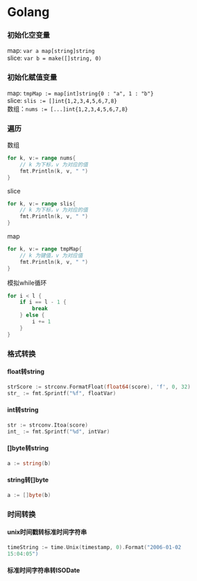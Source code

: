 # Golang

### 初始化空变量
map: `var a map[string]string`  
slice: `var b = make([]string, 0)`

### 初始化赋值变量
map: `tmpMap := map[int]string{0 : "a", 1 : "b"}`  
slice: `slis := []int{1,2,3,4,5,6,7,8}`  
数组：`nums := [...]int{1,2,3,4,5,6,7,8}`
 
### 遍历
数组
```go
for k, v:= range nums{
    // k 为下标，v 为对应的值
    fmt.Println(k, v, " ")
}
```
slice
```go
for k, v:= range slis{
    // k 为下标，v 为对应的值
    fmt.Println(k, v, " ")
}
```
map
```go
for k, v:= range tmpMap{
    // k 为键值，v 为对应值
    fmt.Println(k, v, " ")
}
```
模拟while循环
```go
for i < l {
	if i == l - 1 {
		break
	} else {
		i += 1
	}
}
```


### 格式转换
#### float转string
```go
strScore := strconv.FormatFloat(float64(score), 'f', 0, 32)
str_ := fmt.Sprintf("%f", floatVar)
```
#### int转string
```go
str := strconv.Itoa(score)
int_ := fmt.Sprintf("%d", intVar)
```
#### []byte转string
```go
a := string(b)
```
#### string转[]byte
```go
a := []byte(b)
```

### 时间转换

#### unix时间戳转标准时间字符串
```go
timeString := time.Unix(timestamp, 0).Format("2006-01-02 
15:04:05")
```

#### 标准时间字符串转ISODate
